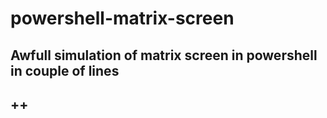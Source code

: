 # powershell-matrix-screen
Awfull simulation of matrix screen in powershell in couple of lines
--
++
--
